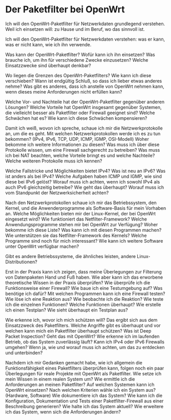 
# Der Paketfilter bei OpenWrt

Ich will den OpenWrt-Paketfilter für Netzwerkdaten grundlegend verstehen.
Weil ich einsetzen will: zu Hause und im Beruf, wo das sinnvoll ist.

Ich will den OpenWrt-Paketfilter für Netzwerkdaten verstehen: was er kann,
was er nicht kann, wie ich ihn verwende.

Was kann der OpenWrt-Paketfilter?
Wofür kann ich ihn einsetzen?
Was brauche ich, um ihn für verschiedene Zwecke einzusetzen?
Welche Einsatzzwecke sind überhaupt denkbar?

Wo liegen die Grenzen des OpenWrt-Paketfilters?
Wie kann ich diese verschieben?
Wann ist endgültig Schluß, so dass ich lieber etwas anderes nehme?
Was gibt es anderes, dass ich anstelle von OpenWrt nehmen kann, wenn dieses
meine Anforderungen nicht erfüllen kann?

Welche Vor- und Nachteile hat der OpenWrt-Paketfilter gegenüber anderen
Lösungen?
Welche Vorteile hat OpenWrt insgesamt gegenüber Systemen, die vielleicht
besser als Paketfilter oder Firewall geeignet sind?
Welche Schwächen hat es?
Wie kann ich diese Schwächen kompensieren?

Damit ich weiß, wovon ich spreche, schaue ich mir die Netzwerkprotokolle an,
um die es geht.
Mit welchen Netzwerkprotokollen werde ich es zu tun bekommen? (IPv4, IPv6,
TCP, UDP, ICMP, IGMP, OSI-Modell)
Woher bekomme ich weitere Informationen zu diesen?
Was muss ich über diese Protokolle wissen, um eine Firewall sachgerecht zu
betreiben?
Was muss ich bei NAT beachten, welche Vorteile bringt es und welche
Nachteile?
Welche weiteren Protokolle muss ich kennen?

Welche Fallstricke und Möglichkeiten bietet IPv4?
Was ist neu an IPv6?
Was ist anders als bei IPv4?
Welche Aufgaben haben ICMP und IGMP, wie sind diese bei IPv6 gelöst?
Worauf muss ich achten, wenn ich sowohl IPv4 als auch IPv6 gleichzeitig
betreibe?
Wie geht das überhaupt?
Worauf muss ich vom Standpunkt der Netzwerksicherheit achten?

Nach den Netzwerkprotokollen schaue ich mir das Betriebssystem, den Kernel,
und die Anwenderprogramme als Software-Basis für mein Vorhaben an.
Welche Möglichkeiten bieten mir der Linux-Kernel, der bei OpenWrt eingesetzt
wird?
Wie funktioniert das Netfilter-Framework?
Welche Anwendungsprogramme stehen mir bei OpenWrt zur Verfügung?
Woher bekomme ich diese Liste?
Was kann ich mit diesen Programmen machen?
Wie unterstützen sie das Netfilter-Framework des Kernels?
Welche Programme sind noch für mich interessant?
Wie kann ich weitere Software unter OpenWrt verfügbar machen?

Gibt es andere Betriebssysteme, die ähnliches leisten, andere
Linux-Distributionen?

Erst in der Praxis kann ich zeigen, dass meine Überlegungen zur
Filterung von Datenpaketen Hand und Fuß haben.
Wie aber kann ich das erworbene theoretische Wissen in der Praxis überprüfen?
Wie überprüfe ich die Funktionsweise einer Firewall?
Wie baue ich eine Testumgebung auf?
Was benötige ich dafür?
Mit welchen Programmen kann ich eine Firewall testen?
Wie löse ich eine Reaktion aus?
Wie beobachte ich die Reaktion?
Wie teste ich die einzelnen Funktionen?
Welche Funktionen überhaupt?
Wie erstelle ich einen Testplan?
Wie sieht überhaupt ein Testplan aus?

Wie erkenne ich, wovor ich mich schützen will?
Das ergibt sich aus dem Einsatzzweck des Paketfilters.
Welche Angriffe gibt es überhaupt und vor welchen kann mich ein Paketfilter
überhaupt schützen?
Was ist Deep Packet Inspection?
Geht das mit OpenWrt?
Wie erkenne ich im laufenden Betrieb, ob das System zuverlässig läuft?
Kann ich IPv4 oder IPv6 Firewalls umgehen?
Wenn ja, wie und worauf muss ich achten, um das zu entdecken und
unterbinden?

Nachdem ich mir Gedanken gemacht habe, wie ich allgemein die
Funktionsfähigkeit eines Paketfilters überprüfen kann, folgen noch ein paar
Überlegungen für reale Projekte mit OpenWrt als Paketfilter.
Wie setze ich mein Wissen in einem realen System um?
Wie ermittle ich die Anforderungen an meinen Paketfilter?
Auf welchen Systemen kann ich OpenWrt einsetzen?
Nach welchen Kriterien wähle ich ein System aus? (Hardware, Software)
Wie dokumentiere ich das System?
Wie kann ich die Konfiguration, Dokumentation und Tests einer
Paketfilter-Firewall aus einer Beschreibung generieren?
Wie halte ich das System aktuell?
Wie erweitere ich das System, wenn sich die Anforderungen ändern?

